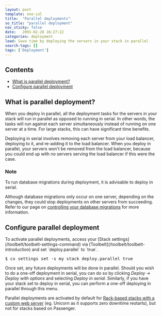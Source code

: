 ```yaml
---
layout: post
template: one-col
title:  "Parallel deployments"
so_title: "parallel deployment"
nav_sticky: false
date:   2091-02-28 16:27:22
categories: deployment
lead: Save time by deploying the servers in your stack in parallel
search-tags: []
tags: ['Deployment']
---
```


<h2>Contents</h2>
<ul class="page-toc">
	<li>
		<a href="#what">What is parallel deployment?</a>
	</li>
	<li>
		<a href="#configure">Configure parallel deployment</a>
	</li>
</ul>

<h2 id="what">What is parallel deployment?</h2>
When you deploy in parallel, all the deployment tasks for the servers in your stack will run in parallel as opposed to running in serial. In other words, the tasks will run against each server simultaneously instead of running on one server at a time. For large stacks, this can have significant time benefits.

Deploying in serial involves removing each server from your load balancer, deploying to it, and re-adding it to the load balancer. When you deploy in parallel, your servers won't be removed from the load balancer, because you could end up with no servers serving the load balancer if this were the case.

<div class="notice">
	<h3>Note</h3>
	<p>To run database migrations during deployment, it is advisable to deploy in serial.</p>
</div>

Although database migrations only occur on one server, depending on the changes, they could stop deployments on other servers from succeeding. Refer to our page on [controlling your database migrations](/database-management/database-management) for more information.

<h2 id="configure">Configure parallel deployment</h2>
To activate parallel deployments, access your [Stack settings](/toolbelt/toolbelt-settings-command) via [Toolbelt](/toolbelt/toolbelt-introduction) and set `deploy.parallel` to `true`. 

<pre class="prettyprint">
$ cx settings set -s my_stack deploy.parallel true
</pre>

Once set, any future deployments will be done in parallel. Should you wish to do a one-off deployment in serial, you can do so by clicking _Deploy_ -> _Deploy with options_ and selecting _Deploy in serial_. Similarly, if you have your stack set to deploy in serial, you can perform a one-off deploying in parallel through this menu.

Parallel deployments are activated by default for [Rack-based stacks with a custom web server](/web-server/custom-web-servers) (eg. Unicorn as it supports zero downtime restarts), but not for stacks based on Passenger.